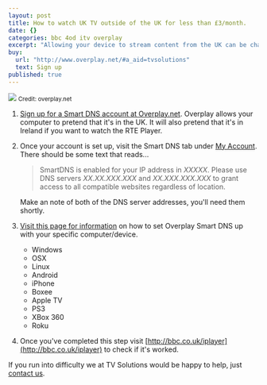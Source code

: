 ```yaml
---
layout: post
title: How to watch UK TV outside of the UK for less than £3/month.
date: {}
categories: bbc 4od itv overplay
excerpt: "Allowing your device to stream content from the UK can be challenging and confusing. We've found the simplest solution that will have you up and running in minutes."
buy: 
  url: "http://www.overplay.net/#a_aid=tvsolutions"
  text: Sign up
published: true
---
```


<div class="centered"><img src="{{ site.url }}/assets/img/overplay-logo.png" class="img-responsive"/>
<small>Credit: overplay.net</small></div>

1. [Sign up for a Smart DNS account at Overplay.net](http://www.overplay.net/#a_aid=tvsolutions). Overplay allows your computer to pretend that it's in the UK. It will also pretend that it's in Ireland if you want to watch the RTE Player.
2. Once your account is set up, visit the Smart DNS tab under [My Account](http://www.overplay.net/myaccount.php). There should be some text that reads...

	> SmartDNS is enabled for your IP address in _XXXXX_. Please use DNS servers _XX.XX.XXX.XXX_ and _XX.XXX.XXX.XXX_ to grant access to all compatible websites regardless of location.

	Make an note of both of the DNS server addresses, you'll need them shortly.
3. [Visit this page for information](https://www.overplay.net/setup.php) on how to set Overplay Smart DNS up with your specific computer/device.
	- Windows
	- OSX
	- Linux
	- Android
	- iPhone
	- Boxee
	- Apple TV
	- PS3
	- XBox 360
	- Roku

4. Once you've completed this step visit [http://bbc.co.uk/iplayer](http://bbc.co.uk/iplayer) to check if it's worked.

If you run into difficulty we at TV Solutions would be happy to help, just [contact us](mailto:info@tvsolutions.ca).